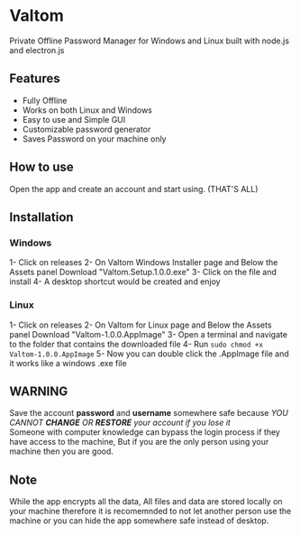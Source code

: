# Valtom
Private Offline Password Manager for Windows and Linux built with node.js and electron.js

## Features
* Fully Offline
* Works on both Linux and Windows
* Easy to use and Simple GUI
* Customizable password generator
* Saves Password on your machine only

## How to use
Open the app and create an account and start using. (THAT'S ALL)

## Installation
### Windows
1- Click on releases
2- On Valtom Windows Installer page and Below the Assets panel Download "Valtom.Setup.1.0.0.exe"
3- Click on the file and install
4- A desktop shortcut would be created and enjoy
### Linux
1- Click on releases
2- On Valtom for Linux page and Below the Assets panel Download "Valtom-1.0.0.AppImage"
3- Open a terminal and navigate to the folder that contains the downloaded file
4- Run ```sudo chmod +x Valtom-1.0.0.AppImage```
5- Now you can double click the .AppImage file and it works like a windows .exe file

## WARNING
Save the account **password** and **username** somewhere safe because *YOU CANNOT **CHANGE** OR **RESTORE** your account if you lose it*  
Someone with computer knowledge can bypass the login process if they have access to the machine, But if you are the only person using your machine then you are good.

## Note
While the app encrypts all the data, All files and data are stored locally on your machine therefore it is recomemnded to not let another person use the machine or you can hide the app somewhere safe instead of desktop.
